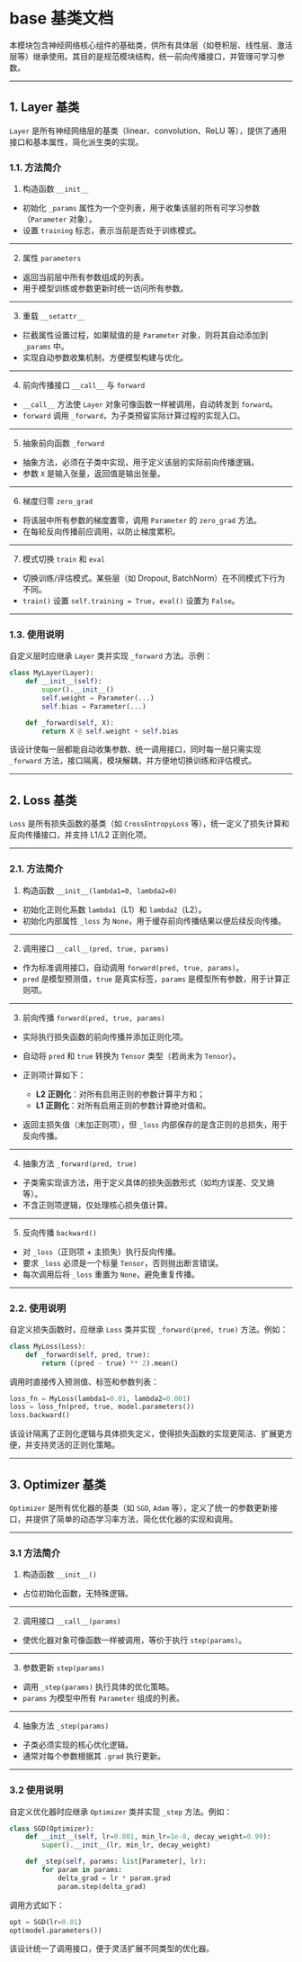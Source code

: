 # base 基类文档

本模块包含神经网络核心组件的基础类，供所有具体层（如卷积层、线性层、激活层等）继承使用。其目的是规范模块结构，统一前向传播接口，并管理可学习参数。

---

## 1. Layer 基类

`Layer` 是所有神经网络层的基类（linear、convolution、ReLU 等），提供了通用接口和基本属性，简化派生类的实现。

### 1.1. 方法简介

1. 构造函数 `__init__`
- 初始化 `_params` 属性为一个空列表，用于收集该层的所有可学习参数（`Parameter` 对象）。
- 设置 `training` 标志，表示当前是否处于训练模式。

---

2. 属性 `parameters`
- 返回当前层中所有参数组成的列表。
- 用于模型训练或参数更新时统一访问所有参数。

---

3. 重载 `__setattr__`
- 拦截属性设置过程，如果赋值的是 `Parameter` 对象，则将其自动添加到 `_params` 中。
- 实现自动参数收集机制，方便模型构建与优化。

---

4. 前向传播接口 `__call__` 与 `forward`
- `__call__` 方法使 `Layer` 对象可像函数一样被调用，自动转发到 `forward`。
- `forward` 调用 `_forward`，为子类预留实际计算过程的实现入口。

---

5. 抽象前向函数 `_forward`
- 抽象方法，必须在子类中实现，用于定义该层的实际前向传播逻辑。
- 参数 `X` 是输入张量，返回值是输出张量。

---

6. 梯度归零 `zero_grad`
- 将该层中所有参数的梯度置零，调用 `Parameter` 的 `zero_grad` 方法。
- 在每轮反向传播前应调用，以防止梯度累积。

---

7. 模式切换 `train` 和 `eval`
- 切换训练/评估模式。某些层（如 Dropout, BatchNorm）在不同模式下行为不同。
- `train()` 设置 `self.training = True`，`eval()` 设置为 `False`。

---

### 1.3. 使用说明

自定义层时应继承 `Layer` 类并实现 `_forward` 方法。示例：

```python
class MyLayer(Layer):
    def __init__(self):
        super().__init__()
        self.weight = Parameter(...)
        self.bias = Parameter(...)

    def _forward(self, X):
        return X @ self.weight + self.bias
```

该设计使每一层都能自动收集参数、统一调用接口，同时每一层只需实现 `_forward` 方法，接口隔离，模块解耦，并方便地切换训练和评估模式。

---

## 2. Loss 基类

`Loss` 是所有损失函数的基类（如 `CrossEntropyLoss` 等），统一定义了损失计算和反向传播接口，并支持 L1/L2 正则化项。

---

### 2.1. 方法简介

1. 构造函数 `__init__(lambda1=0, lambda2=0)`

* 初始化正则化系数 `lambda1`（L1）和 `lambda2`（L2）。
* 初始化内部属性 `_loss` 为 `None`，用于缓存前向传播结果以便后续反向传播。

---

2. 调用接口 `__call__(pred, true, params)`

* 作为标准调用接口，自动调用 `forward(pred, true, params)`。
* `pred` 是模型预测值，`true` 是真实标签，`params` 是模型所有参数，用于计算正则项。

---

3. 前向传播 `forward(pred, true, params)`

* 实际执行损失函数的前向传播并添加正则化项。
* 自动将 `pred` 和 `true` 转换为 `Tensor` 类型（若尚未为 `Tensor`）。
* 正则项计算如下：

  * **L2 正则化**：对所有启用正则的参数计算平方和；
  * **L1 正则化**：对所有启用正则的参数计算绝对值和。
* 返回主损失值（未加正则项），但 `_loss` 内部保存的是含正则的总损失，用于反向传播。

---

4. 抽象方法 `_forward(pred, true)`

* 子类需实现该方法，用于定义具体的损失函数形式（如均方误差、交叉熵等）。
* 不含正则项逻辑，仅处理核心损失值计算。

---

5. 反向传播 `backward()`

* 对 `_loss`（正则项 + 主损失）执行反向传播。
* 要求 `_loss` 必须是一个标量 `Tensor`，否则抛出断言错误。
* 每次调用后将 `_loss` 重置为 `None`，避免重复传播。

---

### 2.2. 使用说明

自定义损失函数时，应继承 `Loss` 类并实现 `_forward(pred, true)` 方法。例如：

```python
class MyLoss(Loss):
    def _forward(self, pred, true):
        return ((pred - true) ** 2).mean()
```

调用时直接传入预测值、标签和参数列表：

```python
loss_fn = MyLoss(lambda1=0.01, lambda2=0.001)
loss = loss_fn(pred, true, model.parameters())
loss.backward()
```

该设计隔离了正则化逻辑与具体损失定义，使得损失函数的实现更简洁、扩展更方便，并支持灵活的正则化策略。

---

## 3. Optimizer 基类

`Optimizer` 是所有优化器的基类（如 `SGD`, `Adam` 等），定义了统一的参数更新接口，并提供了简单的动态学习率方法，简化优化器的实现和调用。

---

### 3.1 方法简介

1. 构造函数 `__init__()`

* 占位初始化函数，无特殊逻辑。

---

2. 调用接口 `__call__(params)`

* 使优化器对象可像函数一样被调用，等价于执行 `step(params)`。

---

3. 参数更新 `step(params)`

* 调用 `_step(params)` 执行具体的优化策略。
* `params` 为模型中所有 `Parameter` 组成的列表。

---

4. 抽象方法 `_step(params)`

* 子类必须实现的核心优化逻辑。
* 通常对每个参数根据其 `.grad` 执行更新。

---

### 3.2 使用说明

自定义优化器时应继承 `Optimizer` 类并实现 `_step` 方法。例如：

```python
class SGD(Optimizer):
    def __init__(self, lr=0.001, min_lr=1e-8, decay_weight=0.99):
        super().__init__(lr, min_lr, decay_weight)

    def _step(self, params: list[Parameter], lr):
        for param in params:
            delta_grad = lr * param.grad
            param.step(delta_grad)
```

调用方式如下：

```python
opt = SGD(lr=0.01)
opt(model.parameters())
```

该设计统一了调用接口，便于灵活扩展不同类型的优化器。


